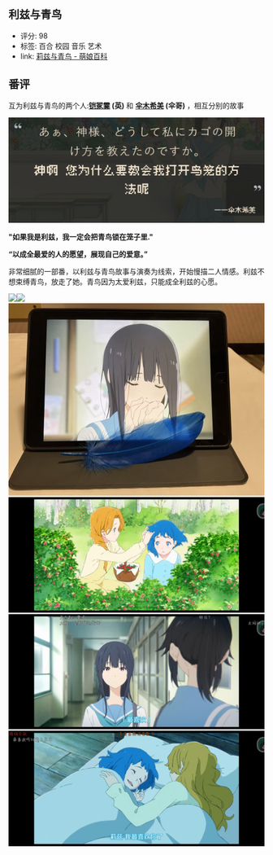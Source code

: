 ## 利兹与青鸟

* 评分: 98
* 标签: 百合 校园 音乐 艺术
* link: [莉兹与青鸟 - 萌娘百科](https://mzh.moegirl.org.cn/%E8%8E%89%E5%85%B9%E4%B8%8E%E9%9D%92%E9%B8%9F)

## 番评

互为利兹与青鸟的两个人:**[铠冢霙](https://mzh.moegirl.org.cn/%E9%93%A0%E5%86%A2%E9%9C%99) (英)** 和 **[伞木希美](https://mzh.moegirl.org.cn/%E4%BC%9E%E6%9C%A8%E5%B8%8C%E7%BE%8E) (伞哥)** ，相互分别的故事

![1721829191821](image/利兹与青鸟/1721829191821.png)

**"如果我是利兹，我一定会把青鸟锁在笼子里."**

**“以成全最爱的人的愿望，展现自己的爱意。”**

非常细腻的一部番，以利兹与青鸟故事与演奏为线索，开始慢描二人情感。利兹不想束缚青鸟，放走了她。青鸟因为太爱利兹，只能成全利兹的心愿。

![](appimg://C:/Users/qzsqq/Documents/Tencent%20Files/1542053897/nt_qq/nt_data/Pic/2024-07/Thumb/e56143002d2ae99724f30e0a41e9a1a5_0.jpg)![](appimg://C:/Users/qzsqq/Documents/Tencent%20Files/1542053897/nt_qq/nt_data/Pic/2024-07/Thumb/e56143002d2ae99724f30e0a41e9a1a5_0.jpg)![1721830305601](image/利兹与青鸟/1721830305601.png)![1721830356002](image/利兹与青鸟/1721830356002.jpg)![1721830365177](image/利兹与青鸟/1721830365177.jpg)![1721830372796](image/利兹与青鸟/1721830372796.jpg)
